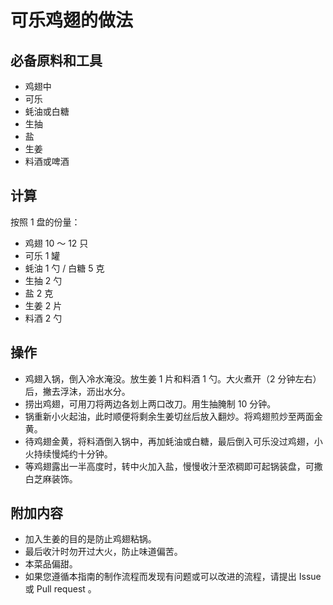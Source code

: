 # 可乐鸡翅的做法

## 必备原料和工具

* 鸡翅中
* 可乐
* 蚝油或白糖
* 生抽
* 盐
* 生姜
* 料酒或啤酒

## 计算

按照 1 盘的份量：

* 鸡翅 10 ～ 12 只
* 可乐 1 罐
* 蚝油 1 勺 / 白糖 5 克
* 生抽 2 勺
* 盐 2 克
* 生姜 2 片
* 料酒 2 勺

## 操作

* 鸡翅入锅，倒入冷水淹没。放生姜 1 片和料酒 1 勺。大火煮开（2 分钟左右）后，撇去浮沫，沥出水分。
* 捞出鸡翅，可用刀将两边各划上两口改刀。用生抽腌制 10 分钟。
* 锅重新小火起油，此时顺便将剩余生姜切丝后放入翻炒。将鸡翅煎炒至两面金黄。
* 待鸡翅金黄，将料酒倒入锅中，再加蚝油或白糖，最后倒入可乐没过鸡翅，小火持续慢炖约十分钟。
* 等鸡翅露出一半高度时，转中火加入盐，慢慢收汁至浓稠即可起锅装盘，可撒白芝麻装饰。

## 附加内容

* 加入生姜的目的是防止鸡翅粘锅。
* 最后收汁时勿开过大火，防止味道偏苦。
* 本菜品偏甜。
* 如果您遵循本指南的制作流程而发现有问题或可以改进的流程，请提出 Issue 或 Pull request 。
